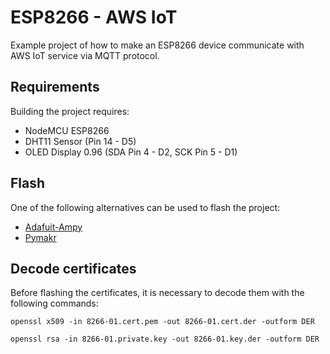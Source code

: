 # ESP8266 - AWS IoT

Example project of how to make an ESP8266 device communicate with AWS IoT service via MQTT protocol.

## Requirements
Building the project requires:
- NodeMCU ESP8266
- DHT11 Sensor (Pin 14 - D5)
- OLED Display 0.96 (SDA Pin 4 - D2, SCK Pin 5 - D1)

## Flash

One of the following alternatives can be used to flash the project:
- [Adafuit-Ampy](https://pypi.org/project/adafruit-ampy/)
- [Pymakr](https://github.com/pycom/pymakr-vsc/)

## Decode certificates

Before flashing the certificates, it is necessary to decode them with the following commands:

```openssl x509 -in 8266-01.cert.pem -out 8266-01.cert.der -outform DER```

```openssl rsa -in 8266-01.private.key -out 8266-01.key.der -outform DER```